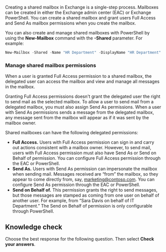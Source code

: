 Creating a shared mailbox in Exchange is a single-step process. Mailboxes can be created in either the Exchange admin center (EAC) or Exchange PowerShell. You can create a shared mailbox and grant users Full Access and Send As mailbox permissions when you create the mailbox.

You can also create and manage shared mailboxes with PowerShell by using the **New-Mailbox** command with the **-Shared** parameter. For example:

```powershell
New-Mailbox -Shared -Name "HR Department" -DisplayName "HR Department" -Alias HR@contoso.com | Set-Mailbox -GrantSendOnBehalfTo HRSG | Add-MailboxPermission -User HRSG -AccessRights FullAccess -InheritanceType All
```

### Manage shared mailbox permissions

When a user is granted Full Access permission to a shared mailbox, the delegated user can access the mailbox and view and manage all messages in the mailbox.

Granting Full Access permissions doesn't grant the delegated user the right to send mail as the selected mailbox. To allow a user to send mail from a delegated mailbox, you must also assign Send As permissions. When a user with Send As permissions sends a message from the delegated mailbox, any message sent from the mailbox will appear as if it was sent by the mailbox owner.

Shared mailboxes can have the following delegated permissions:

 -  **Full Access.** Users with Full Access permission can sign in and carry out actions consistent with a mailbox owner. However, to send mail, users with Full Access permission must also have Send As or Send on Behalf of permission. You can configure Full Access permission through the EAC or PowerShell.
 -  **Send As.** Users with Send As permission can impersonate the mailbox when sending mail. Messages received are “from” the mailbox, so they appear to come directly from, say, marketing@contoso.com. You can configure Send As permission through the EAC or PowerShell.
 -  **Send on Behalf of.** This permission grants the right to send messages, but those messages are stamped as coming from one user on behalf of another user. For example, from “Sara Davis on behalf of IT Department.” The Send on Behalf of permission is only configurable through PowerShell.

## Knowledge check

Choose the best response for the following question. Then select **Check your answers**.